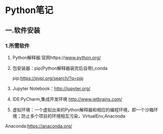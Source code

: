 # Python笔记

## 一.软件安装

### 1.所需软件

1. Python解释器:官网https://www.python.org/

2. 包安装器：pip(Python解释器装完后自带),conda

   pip:https://pypi.org/search/?q=pip

3. Jupyter Notebook：http://jupyter.org/
4. IDE:PyCharm,集成开发环境 http://www.jetbrains.com/
5. 虚拟环境：一个虚拟出来的Python解释器和相应的编程环境，即一个沙箱环境；防止多个项目的环境相互污染，VirtualEnv,Anaconda

Anaconda:https://anaconda.org/